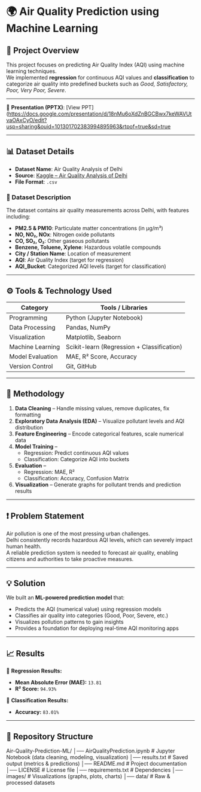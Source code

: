 # 🌍 Air Quality Prediction using Machine Learning

## 📌 Project Overview  
This project focuses on predicting Air Quality Index (AQI) using machine learning techniques.  
We implemented **regression** for continuous AQI values and **classification** to categorize air quality into predefined buckets such as *Good, Satisfactory, Poor, Very Poor, Severe*.  

---

🎥 **Presentation (PPTX)**: [View PPT](https://docs.google.com/presentation/d/18nMu6oXdZnBGCBwx7keWAVUtvaOAxCyO/edit?usp=sharing&ouid=101301702383994895963&rtpof=true&sd=true

---

## 📊 Dataset Details  
- **Dataset Name**: Air Quality Analysis of Delhi  
- **Source**: [Kaggle – Air Quality Analysis of Delhi](https://www.kaggle.com/code/yashvi/air-quality-analysis-of-delhi/input)  
- **File Format**: `.csv`  

### 📑 Dataset Description  
The dataset contains air quality measurements across Delhi, with features including:  
- **PM2.5 & PM10**: Particulate matter concentrations (in µg/m³)  
- **NO, NO₂, NOx**: Nitrogen oxide pollutants  
- **CO, SO₂, O₃**: Other gaseous pollutants  
- **Benzene, Toluene, Xylene**: Hazardous volatile compounds  
- **City / Station Name**: Location of measurement  
- **AQI**: Air Quality Index (target for regression)  
- **AQI_Bucket**: Categorized AQI levels (target for classification)  

---

## ⚙️ Tools & Technology Used  

| Category            | Tools / Libraries |
|---------------------|------------------|
| Programming         | Python (Jupyter Notebook) |
| Data Processing     | Pandas, NumPy |
| Visualization       | Matplotlib, Seaborn |
| Machine Learning    | Scikit-learn (Regression + Classification) |
| Model Evaluation    | MAE, R² Score, Accuracy |
| Version Control     | Git, GitHub |

---

## 🔬 Methodology  
1. **Data Cleaning** – Handle missing values, remove duplicates, fix formatting  
2. **Exploratory Data Analysis (EDA)** – Visualize pollutant levels and AQI distribution  
3. **Feature Engineering** – Encode categorical features, scale numerical data  
4. **Model Training** –  
   - Regression: Predict continuous AQI values  
   - Classification: Categorize AQI into buckets  
5. **Evaluation** –  
   - Regression: MAE, R²  
   - Classification: Accuracy, Confusion Matrix  
6. **Visualization** – Generate graphs for pollutant trends and prediction results  

---

## ❗ Problem Statement  
Air pollution is one of the most pressing urban challenges.  
Delhi consistently records hazardous AQI levels, which can severely impact human health.  
A reliable prediction system is needed to forecast air quality, enabling citizens and authorities to take proactive measures.  

---

## 💡 Solution  
We built an **ML-powered prediction model** that:  
- Predicts the AQI (numerical value) using regression models  
- Classifies air quality into categories (Good, Poor, Severe, etc.)  
- Visualizes pollution patterns to gain insights  
- Provides a foundation for deploying real-time AQI monitoring apps  

---

## 📈 Results  

📌 **Regression Results:**  
- **Mean Absolute Error (MAE):** `13.81`  
- **R² Score:** `94.93%`  

📌 **Classification Results:**  
- **Accuracy:** `83.01%`  

---

## 📂 Repository Structure  

Air-Quality-Prediction-ML/
│── AirQualityPrediction.ipynb # Jupyter Notebook (data cleaning, modeling, visualization)
│── results.txt # Saved output (metrics & predictions)
│── README.md # Project documentation
│── LICENSE # License file
│── requirements.txt # Dependencies
│── images/ # Visualizations (graphs, plots, charts)
│── data/ # Raw & processed datasets